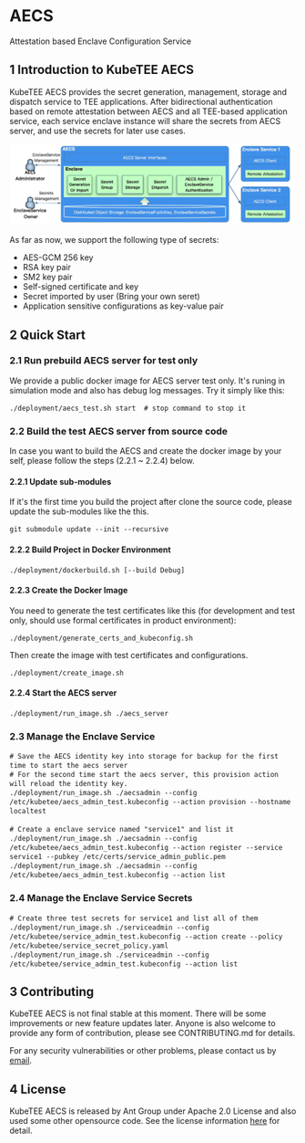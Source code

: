 # AECS

Attestation based Enclave Configuration Service


## 1 Introduction to KubeTEE AECS

KubeTEE AECS provides the secret generation, management, storage and dispatch
service to TEE applications. After bidirectional authentication based on
remote attestation between AECS and all TEE-based application service,
each service enclave instance will share the secrets from AECS server,
and use the secrets for later use cases.

![AECS](docs/aecs.jpg)

As far as now, we support the following type of secrets:

- AES-GCM 256 key
- RSA key pair
- SM2 key pair
- Self-signed certificate and key
- Secret imported by user (Bring your own seret)
- Application sensitive configurations as key-value pair


## 2 Quick Start


### 2.1 Run prebuild AECS server for test only

We provide a public docker image for AECS server test only. It's runing in
simulation mode and also has debug log messages. Try it simply like this:

```
./deployment/aecs_test.sh start  # stop command to stop it
```


### 2.2 Build the test AECS server from source code

In case you want to build the AECS and create the docker image by your self,
please follow the steps (2.2.1 ~ 2.2.4) below.


#### 2.2.1 Update sub-modules

If it's the first time you build the project after clone the source code,
please update the sub-modules like the this.

```
git submodule update --init --recursive
```


#### 2.2.2 Build Project in Docker Environment

```
./deployment/dockerbuild.sh [--build Debug]
```


#### 2.2.3 Create the Docker Image

You need to generate the test certificates like this (for development and test only, should use formal certificates in product environment):

```
./deployment/generate_certs_and_kubeconfig.sh
```

Then create the image with test certificates and configurations.

```
./deployment/create_image.sh
```

#### 2.2.4 Start the AECS server

```
./deployment/run_image.sh ./aecs_server
```

### 2.3 Manage the Enclave Service

```
# Save the AECS identity key into storage for backup for the first time to start the aecs server
# For the second time start the aecs server, this provision action will reload the identity key.
./deployment/run_image.sh ./aecsadmin --config /etc/kubetee/aecs_admin_test.kubeconfig --action provision --hostname localtest

# Create a enclave service named "service1" and list it
./deployment/run_image.sh ./aecsadmin --config /etc/kubetee/aecs_admin_test.kubeconfig --action register --service service1 --pubkey /etc/certs/service_admin_public.pem
./deployment/run_image.sh ./aecsadmin --config /etc/kubetee/aecs_admin_test.kubeconfig --action list
```

### 2.4 Manage the Enclave Service Secrets

```
# Create three test secrets for service1 and list all of them
./deployment/run_image.sh ./serviceadmin --config /etc/kubetee/service_admin_test.kubeconfig --action create --policy /etc/kubetee/service_secret_policy.yaml
./deployment/run_image.sh ./serviceadmin --config /etc/kubetee/service_admin_test.kubeconfig --action list
```

## 3 Contributing

KubeTEE AECS is not final stable at this moment. There will be some improvements or new feature updates later.
Anyone is also welcome to provide any form of contribution, please see CONTRIBUTING.md for details.

For any security vulnerabilities or other problems, please contact us by [email](mailto:SOFAEnclaveSecurity@list.alibaba-inc.com).


## 4 License
KubeTEE AECS is released by Ant Group under Apache 2.0 License and also used some other opensource code.
See the license information [here](LICENSE) for detail.
